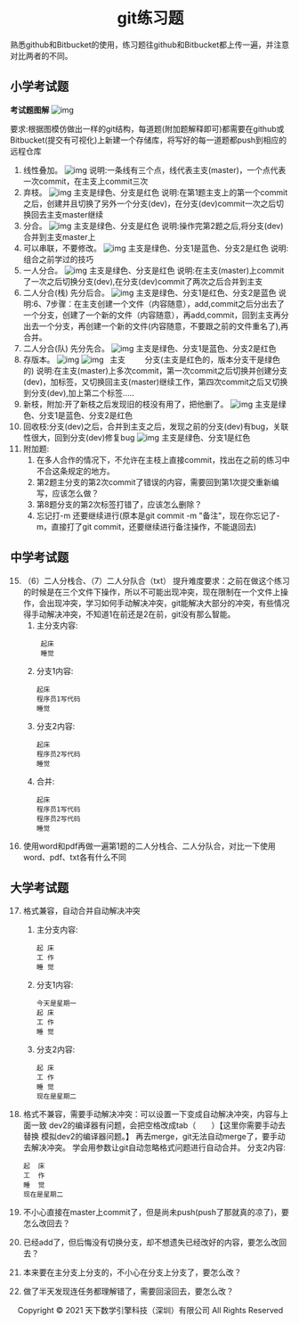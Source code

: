 ﻿# <center>git练习题</center>

熟悉github和Bitbucket的使用，练习题往github和Bitbucket都上传一遍，并注意对比两者的不同。

## 小学考试题

**考试题图解**
![img](img/git题目图解.jpg)

要求:根据图模仿做出一样的git结构，每道题(附加题解释即可)都需要在github或Bitbucket(提交有可视化)上新建一个存储库，将写好的每一道题都push到相应的远程仓库

1. 线性叠加。
![img](img/1线性叠加.jpg )
说明:一条线有三个点，线代表主支(master)，一个点代表一次commit，在主支上commit三次
2. 弃枝。
![img](img/2弃枝.jpg )
主支是绿色、分支是红色
说明:在第1题主支上的第一个commit之后，创建并且切换了另外一个分支(dev)，在分支(dev)commit一次之后切换回去主支master继续
3. 分合。
![img](img/3分合.jpg )
主支是绿色、分支是红色
说明:操作完第2题之后,将分支(dev)合并到主支master上
4. 可以串联，不要修改。
![img](img/4串联.jpg )
主支是绿色、分支1是蓝色、分支2是红色
说明:组合之前学过的技巧
5. 一人分合。
![img](img/5一人分合.jpg )
主支是绿色、分支是红色
说明:在主支(master)上commit了一次之后切换分支(dev),在分支(dev)commit了两次之后合并到主支
6. 二人分合(栈) 先分后合。
![img](img/6二人分栈合.jpg )
主支是绿色、分支1是红色、分支2是蓝色
说明:6、7步骤：在主支创建一个文件（内容随意），add,commit之后分出去了一个分支，创建了一个新的文件（内容随意），再add,commit，回到主支再分出去一个分支，再创建一个新的文件(内容随意，不要跟之前的文件重名了),再合并。
7. 二人分合(队) 先分先合。
![img](img/7二人分队合.jpg )
主支是绿色、分支1是蓝色、分支2是红色
8. 存版本。
![img](img/8存版本主枝.jpg ) ![img](img/8存版本分枝.jpg )
 &ensp;主支&emsp;&emsp;&ensp;分支(主支是红色的，版本分支干是绿色的)
说明:在主支(master)上多次commit，第一次commit之后切换并创建分支(dev)，加标签，又切换回主支(master)继续工作，第四次commit之后又切换到分支(dev),加上第二个标签.....
9. 新枝，附加:开了新枝之后发现旧的枝没有用了，把他删了。
![img](img/9新枝.jpg )
主支是绿色、分支1是蓝色、分支2是红色
10. 回收枝:分支(dev)之后，合并到主支之后，发现之前的分支(dev)有bug，关联性很大，回到分支(dev)修复bug
![img](img/10回收枝.jpg )
主支是绿色、分支1是红色
11. 附加题:
    1. 在多人合作的情况下，不允许在主枝上直接commit，找出在之前的练习中不合这条规定的地方。
    2. 第2题主分支的第2次commit了错误的内容，需要回到第1次提交重新编写，应该怎么做？
    3. 第8题分支的第2次标签打错了，应该怎么删除？
    4. 忘记打-m  还要继续进行(原本是git commit -m "备注"，现在你忘记了-m，直接打了git commit，还要继续进行备注操作，不能退回去)

## 中学考试题

15. （6）二人分栈合、（7）二人分队合（txt）
提升难度要求：之前在做这个练习的时候是在三个文件下操作，所以不可能出现冲突，现在限制在一个文件上操作，会出现冲突，学习如何手动解决冲突，git能解决大部分的冲突，有些情况得手动解决冲突，不知道1在前还是2在前，git没有那么智能。
    1. 主分支内容:
        ```
         起床
         睡觉
        ```
    2. 分支1内容:
        ```
        起床
        程序员1写代码
        睡觉
        ```
    3. 分支2内容:
        ```
        起床
        程序员2写代码
        睡觉
        ```   
    4. 合并:
        ``` 
        起床
        程序员1写代码
        程序员2写代码
        睡觉
        ```
16. 使用word和pdf再做一遍第1题的二人分栈合、二人分队合，对比一下使用word、pdf、txt各有什么不同

## 大学考试题

17. 格式兼容，自动合并自动解决冲突
    1. 主分支内容: 

        ```
        起 床
        工 作
        睡 觉
        ```
    2. 分支1内容:

        ```
        今天是星期一
        起 床
        工 作
        睡 觉
        ```
    3. 分支2内容:

        ```
        起 床
        工 作
        睡 觉
        现在是星期二
        ```
18. 格式不兼容，需要手动解决冲突：可以设置一下变成自动解决冲突，内容与上面一致
	dev2的编译器有问题，会把空格改成tab（&emsp;&emsp;）【这里你需要手动去替换 模拟dev2的编译器问题。】
	再去merge，git无法自动merge了，要手动去解决冲突。
    学会用参数让git自动忽略格式问题进行自动合并。
    分支2内容:

    ```
    起  床
    工  作
    睡  觉
    现在是星期二
    ```
19. 不小心直接在master上commit了，但是尚未push(push了那就真的凉了)，要怎么改回去？
20. 已经add了，但后悔没有切换分支，却不想遗失已经改好的内容，要怎么改回去？
21. 本来要在主分支上分支的，不小心在分支上分支了，要怎么改？
22. 做了半天发现连任务都理解错了，需要回滚回去，要怎么改？

<center> Copyright © 2021 天下数学引擎科技（深圳）有限公司 All Rights Reserved</center>
